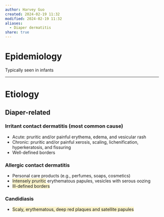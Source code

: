 ```yaml
---
author: Harvey Guo
created: 2024-02-19 11:32
modified: 2024-02-19 11:32
aliases:
  - Diaper dermatitis
share: true
---
```


# Epidemiology
Typically seen in infants

---
# Etiology
## Diaper-related
### Irritant contact dermatitis (most common cause)
- Acute: pruritic and/or painful erythema, edema, and vesicular rash
- Chronic: pruritic and/or painful xerosis, scaling, lichenification, hyperkeratosis, and fissuring
- Well-defined borders
### Allergic contact dermatitis
- Personal care products (e.g., perfumes, soaps, cosmetics)
- <span style="background:rgba(240, 200, 0, 0.2)">Intensely pruritic</span> erythematous papules, vesicles with serous oozing
- <span style="background:rgba(240, 200, 0, 0.2)">Ill-defined borders</span>
### Candidiasis
- <span style="background:rgba(240, 200, 0, 0.2)">Scaly, erythematous, deep red plaques and satellite papules</span>